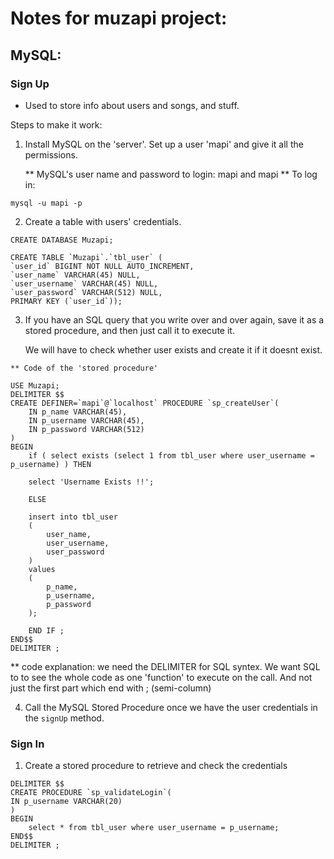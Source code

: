 # Notes for muzapi project:

## MySQL:

### Sign Up

  - Used to store info about users and songs, and stuff.

  Steps to make it work:

  1) Install MySQL on the 'server'. Set up a user 'mapi' and give it all the permissions.

     **  MySQL's user name and password to login: mapi and mapi
     ** To log in:

```
mysql -u mapi -p
```

  2) Create a table with users' credentials.

```
CREATE DATABASE Muzapi;

CREATE TABLE `Muzapi`.`tbl_user` (
`user_id` BIGINT NOT NULL AUTO_INCREMENT,
`user_name` VARCHAR(45) NULL,
`user_username` VARCHAR(45) NULL,
`user_password` VARCHAR(512) NULL,
PRIMARY KEY (`user_id`));
````

   3) If you have an SQL query that you write over and over again, save it as a stored procedure, and then just call it to execute it.

      We will have to check whether user exists and create it if it doesnt exist.

	** Code of the 'stored procedure'

```
USE Muzapi;
DELIMITER $$
CREATE DEFINER=`mapi`@`localhost` PROCEDURE `sp_createUser`(
    IN p_name VARCHAR(45),
    IN p_username VARCHAR(45),
    IN p_password VARCHAR(512)
)
BEGIN
    if ( select exists (select 1 from tbl_user where user_username = p_username) ) THEN

	select 'Username Exists !!';

    ELSE

	insert into tbl_user
	(
	    user_name,
	    user_username,
	    user_password
	)
	values
	(
	    p_name,
	    p_username,
	    p_password
	);

    END IF ;
END$$
DELIMITER ;
```
  ** code explanation: we need the DELIMITER for SQL syntex. We want SQL to to see the whole code as one 'function' to execute on the call.
     And not just the first part which end with ; (semi-column)

   4) Call the MySQL Stored Procedure once we have the user credentials in the `signUp` method.


### Sign In

  1) Create a stored procedure to retrieve and check the credentials

```
DELIMITER $$
CREATE PROCEDURE `sp_validateLogin`(
IN p_username VARCHAR(20)
)
BEGIN
    select * from tbl_user where user_username = p_username;
END$$
DELIMITER ;
```
